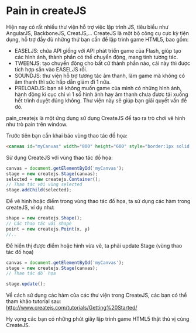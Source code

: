 Pain in createJS
======

Hiện nay có rất nhiều thư viện hỗ trợ việc lập trình JS, tiêu biểu như AngularJS, BackboneJS, CreatJS,...
CreateJS là một bộ công cụ cực kỳ tiện dụng, hỗ trợ đầy đủ những thứ bạn cần để lập trình game HTML5, bao gồm:
- EASELJS: chứa API giống với API phát triển game của Flash, giúp tạo các hình ảnh, thành phần có thể chuyển động, mang tính tương tác.
- TWEENJS: tạo chuyển động cho bất cứ thành phần nào, cái này thì được tích hợp sẵn vào EASELJS rồi.
- SOUNDJS: thư viện hỗ trợ tương tác âm thanh, làm game mà không có âm thanh thì sức hấp dẫn giảm đi 1 nửa.
- PRELOADJS: bạn sẽ không muốn game của mình có những hình ảnh, hành động kì cục chỉ vì 1 số hình ảnh hay âm thanh chưa được tải xuống hết trình duyệt đúng không. Thư viện này sẽ giúp bạn giải quyết vấn đề đó.

pain_createjs là một ứng dụng sử dụng CreateJS để tạo ra trò chơi vẽ hình như trò pain trên window.

Trước tiên bạn cần khai báo vùng thao tác đồ họa:
```HTML
<canvas id="myCanvas" width="800" height="600" style="border:1px solid #000;"></canvas>
```

Sử dụng CreateJS với vùng thao tác đồ họa:
```Javascript
canvas = document.getElementById('myCanvas');
stage = new createjs.Stage(canvas);
selected = new createjs.Container();
// Thao tác với vùng selected
stage.addChild(selected);
```

Để vẽ hình hoặc điểm trong vùng thao tác đồ họa, ta sử dụng các hàm trong createJS, ví dụ như:
```Javascript
shape = new createjs.Shape();
// Các thao tác với shape
point = new createjs.Point(x, y)
//..
```

Để hiển thị được điểm hoặc hình vừa vẽ, ta phải update Stage (vùng thao tác đồ họa)
```Javascript
canvas = document.getElementById('myCanvas');
stage = new createjs.Stage(canvas);
// Thao tác đồ họa

stage.update();
```

Về cách sử dụng các hàm của các thư viện trong CreateJS, các bạn có thể tham khảo tutorial sau:
http://www.createjs.com/tutorials/Getting%20Started/

Hy vọng các bạn có những phút giây lập trình game HTML5 thật thú vị cùng CreateJS.
